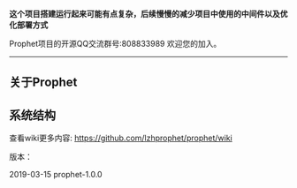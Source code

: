 **这个项目搭建运行起来可能有点复杂，后续慢慢的减少项目中使用的中间件以及优化部署方式**

Prophet项目的开源QQ交流群号:808833989 欢迎您的加入。 

----
## 关于Prophet






## 系统结构







查看wiki更多内容: https://github.com/lzhprophet/prophet/wiki




版本：

2019-03-15   prophet-1.0.0   



